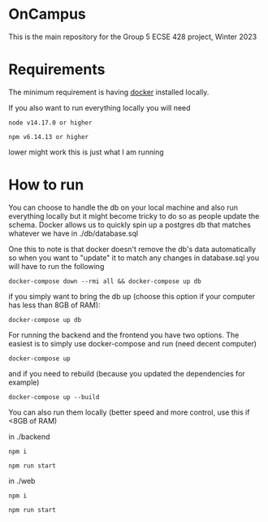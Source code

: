 # OnCampus
This is the main repository for the Group 5 ECSE 428 project, Winter 2023

# Requirements
The minimum requirement is having [docker](https://www.docker.com/products/docker-desktop) installed locally.

If you also want to run everything locally you will need

`node v14.17.0 or higher`

`npm v6.14.13 or higher`

lower might work this is just what I am running

# How to run
You can choose to handle the db on your local machine and also run everything locally but it might become tricky to do so as people update the schema.
Docker allows us to quickly spin up a postgres db that matches whatever we have in ./db/database.sql

One this to note is that docker doesn't remove the db's data automatically so when you want to "update" it to match any changes in database.sql you will have to run the following



`docker-compose down --rmi all && docker-compose up db`

if you simply want to bring the db up (choose this option if your computer has less than 8GB of RAM):

`docker-compose up db`

For running the backend and the frontend you have two options. The easiest is to simply use docker-compose and run (need decent computer)

`docker-compose up`

and if you need to rebuild (because you updated the dependencies for example)

`docker-compose up --build`

You can also run them locally (better speed and more control, use this if <8GB of RAM)

in ./backend

`npm i`

`npm run start`

in ./web

`npm i`

`npm run start`

